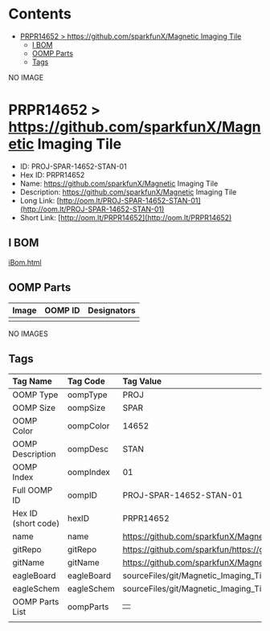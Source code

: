 



Contents
========

* [PRPR14652 > https://github.com/sparkfunX/Magnetic Imaging Tile](#prpr14652--httpsgithubcomsparkfunxmagnetic-imaging-tile)
	* [I BOM](#i-bom)
	* [OOMP Parts](#oomp-parts)
	* [Tags](#tags)
  
NO IMAGE  
# PRPR14652 > https://github.com/sparkfunX/Magnetic Imaging Tile

- ID: PROJ-SPAR-14652-STAN-01
- Hex ID: PRPR14652
- Name: https://github.com/sparkfunX/Magnetic Imaging Tile
- Description: https://github.com/sparkfunX/Magnetic Imaging Tile
- Long Link: [http://oom.lt/PROJ-SPAR-14652-STAN-01](http://oom.lt/PROJ-SPAR-14652-STAN-01)
- Short Link: [http://oom.lt/PRPR14652](http://oom.lt/PRPR14652)

## I BOM
  
[iBom.html](https://htmlpreview.github.io/?https://github.com/oomlout/oomlout_OOMP_projects/blob/main/PROJ/SPAR/14652/STAN/01ibom.html)
## OOMP Parts
  

|Image|OOMP ID|Designators|
| :--- | :--- | :--- |
||||
  
NO IMAGES  
## Tags
  

|Tag Name|Tag Code|Tag Value|
| :--- | :--- | :--- |
|OOMP Type|oompType|PROJ|
|OOMP Size|oompSize|SPAR|
|OOMP Color|oompColor|14652|
|OOMP Description|oompDesc|STAN|
|OOMP Index|oompIndex|01|
|Full OOMP ID|oompID|PROJ-SPAR-14652-STAN-01|
|Hex ID (short code)|hexID|PRPR14652|
|name|name|https://github.com/sparkfunX/Magnetic Imaging Tile|
|gitRepo|gitRepo|https://github.com/sparkfun/https://github.com/sparkfunX/Magnetic_Imaging_Tile|
|gitName|gitName|https://github.com/sparkfunX/Magnetic_Imaging_Tile|
|eagleBoard|eagleBoard|sourceFiles/git/Magnetic_Imaging_Tile/hardware/Magnetic-Imaging-Tile.brd|
|eagleSchem|eagleSchem|sourceFiles/git/Magnetic_Imaging_Tile/hardware/Magnetic-Imaging-Tile.sch|
|OOMP Parts List|oompParts|<table><tr><td></td></tr></table>|
||||

